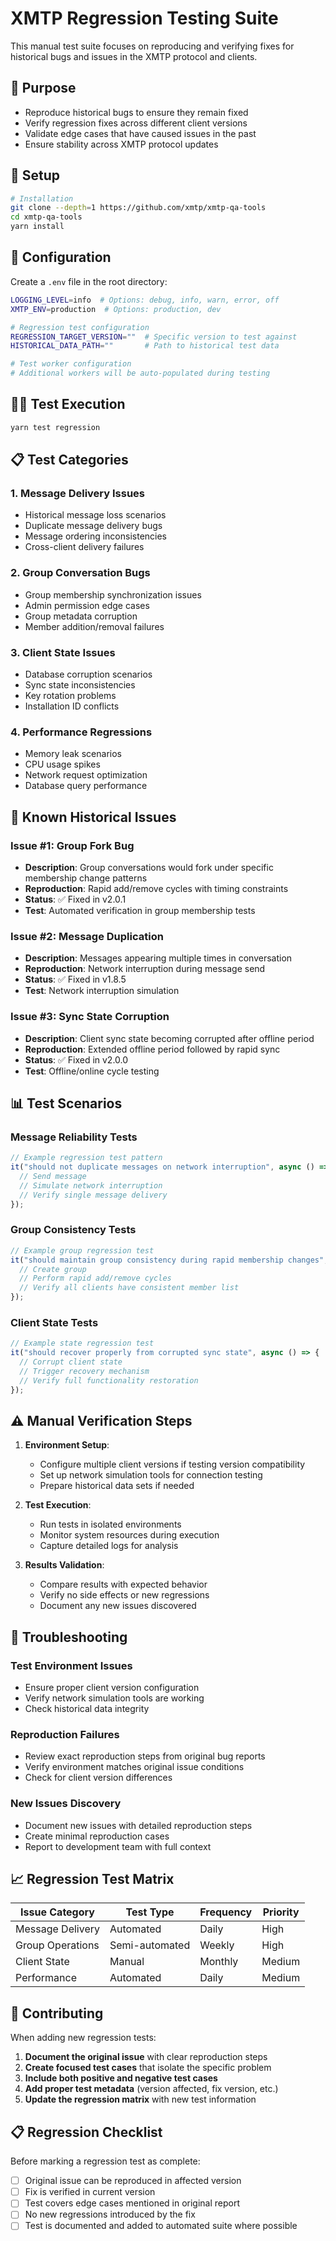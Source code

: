 # XMTP Regression Testing Suite

This manual test suite focuses on reproducing and verifying fixes for historical bugs and issues in the XMTP protocol and clients.

## 🎯 Purpose

- Reproduce historical bugs to ensure they remain fixed
- Verify regression fixes across different client versions
- Validate edge cases that have caused issues in the past
- Ensure stability across XMTP protocol updates

## 🚀 Setup

```bash
# Installation
git clone --depth=1 https://github.com/xmtp/xmtp-qa-tools
cd xmtp-qa-tools
yarn install
```

## 🔧 Configuration

Create a `.env` file in the root directory:

```bash
LOGGING_LEVEL=info  # Options: debug, info, warn, error, off
XMTP_ENV=production  # Options: production, dev

# Regression test configuration
REGRESSION_TARGET_VERSION=""  # Specific version to test against
HISTORICAL_DATA_PATH=""       # Path to historical test data

# Test worker configuration
# Additional workers will be auto-populated during testing
```

## 🏃‍♂️ Test Execution

```bash
yarn test regression
```

## 📋 Test Categories

### 1. Message Delivery Issues

- Historical message loss scenarios
- Duplicate message delivery bugs
- Message ordering inconsistencies
- Cross-client delivery failures

### 2. Group Conversation Bugs

- Group membership synchronization issues
- Admin permission edge cases
- Group metadata corruption
- Member addition/removal failures

### 3. Client State Issues

- Database corruption scenarios
- Sync state inconsistencies
- Key rotation problems
- Installation ID conflicts

### 4. Performance Regressions

- Memory leak scenarios
- CPU usage spikes
- Network request optimization
- Database query performance

## 🐛 Known Historical Issues

### Issue #1: Group Fork Bug

- **Description**: Group conversations would fork under specific membership change patterns
- **Reproduction**: Rapid add/remove cycles with timing constraints
- **Status**: ✅ Fixed in v2.0.1
- **Test**: Automated verification in group membership tests

### Issue #2: Message Duplication

- **Description**: Messages appearing multiple times in conversation
- **Reproduction**: Network interruption during message send
- **Status**: ✅ Fixed in v1.8.5
- **Test**: Network interruption simulation

### Issue #3: Sync State Corruption

- **Description**: Client sync state becoming corrupted after offline period
- **Reproduction**: Extended offline period followed by rapid sync
- **Status**: ✅ Fixed in v2.0.0
- **Test**: Offline/online cycle testing

## 📊 Test Scenarios

### Message Reliability Tests

```typescript
// Example regression test pattern
it("should not duplicate messages on network interruption", async () => {
  // Send message
  // Simulate network interruption
  // Verify single message delivery
});
```

### Group Consistency Tests

```typescript
// Example group regression test
it("should maintain group consistency during rapid membership changes", async () => {
  // Create group
  // Perform rapid add/remove cycles
  // Verify all clients have consistent member list
});
```

### Client State Tests

```typescript
// Example state regression test
it("should recover properly from corrupted sync state", async () => {
  // Corrupt client state
  // Trigger recovery mechanism
  // Verify full functionality restoration
});
```

## ⚠️ Manual Verification Steps

1. **Environment Setup**:

   - Configure multiple client versions if testing version compatibility
   - Set up network simulation tools for connection testing
   - Prepare historical data sets if needed

2. **Test Execution**:

   - Run tests in isolated environments
   - Monitor system resources during execution
   - Capture detailed logs for analysis

3. **Results Validation**:
   - Compare results with expected behavior
   - Verify no side effects or new regressions
   - Document any new issues discovered

## 🔧 Troubleshooting

### Test Environment Issues

- Ensure proper client version configuration
- Verify network simulation tools are working
- Check historical data integrity

### Reproduction Failures

- Review exact reproduction steps from original bug reports
- Verify environment matches original issue conditions
- Check for client version differences

### New Issues Discovery

- Document new issues with detailed reproduction steps
- Create minimal reproduction cases
- Report to development team with full context

## 📈 Regression Test Matrix

| Issue Category   | Test Type      | Frequency | Priority |
| ---------------- | -------------- | --------- | -------- |
| Message Delivery | Automated      | Daily     | High     |
| Group Operations | Semi-automated | Weekly    | High     |
| Client State     | Manual         | Monthly   | Medium   |
| Performance      | Automated      | Daily     | Medium   |

## 🤝 Contributing

When adding new regression tests:

1. **Document the original issue** with clear reproduction steps
2. **Create focused test cases** that isolate the specific problem
3. **Include both positive and negative test cases**
4. **Add proper test metadata** (version affected, fix version, etc.)
5. **Update the regression matrix** with new test information

## 📋 Regression Checklist

Before marking a regression test as complete:

- [ ] Original issue can be reproduced in affected version
- [ ] Fix is verified in current version
- [ ] Test covers edge cases mentioned in original report
- [ ] No new regressions introduced by the fix
- [ ] Test is documented and added to automated suite where possible

